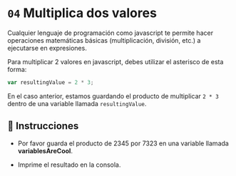 # `04` Multiplica dos valores

Cualquier lenguaje de programación como javascript te permite hacer operaciones matemáticas básicas (multiplicación, división, etc.) a ejecutarse en expresiones.

Para multiplicar 2 valores en javascript, debes utilizar el asterisco de esta forma:

```js
var resultingValue = 2 * 3;
```

En el caso anterior, estamos guardando el producto de multiplicar `2 * 3` dentro de una variable llamada `resultingValue`.

## :pencil: Instrucciones

+ Por favor guarda el producto de 2345 por 7323 en una variable llamada **variablesAreCool**.

+ Imprime el resultado en la consola.